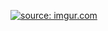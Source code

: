 <a href="http://imgur.com/mZrKAyD"><img src="http://i.imgur.com/mZrKAyD.png" title="source: imgur.com" /></a>